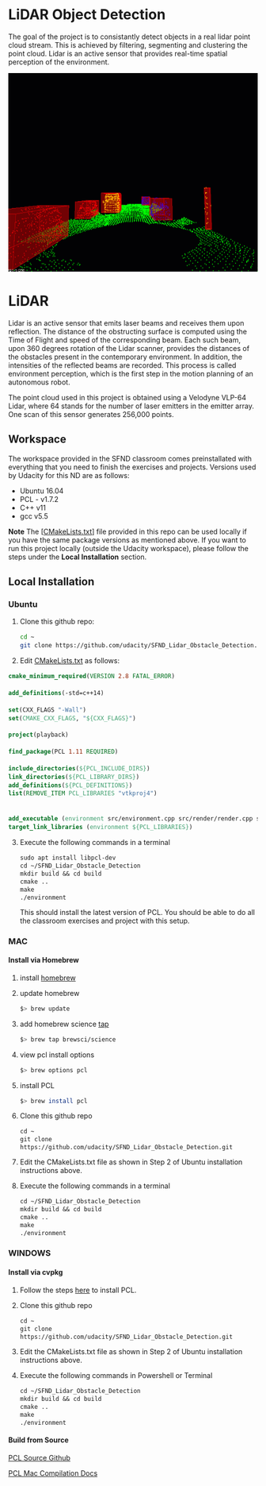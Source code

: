 # LiDAR Object Detection

The goal of the project is to consistantly detect objects in a real lidar point cloud stream. This is achieved by filtering, segmenting and clustering the point cloud. Lidar is an active sensor that provides real-time spatial perception of the environment.

<img src="media/ObstacleDetectionFPS.gif" width="700" height="400" />

# LiDAR

Lidar is an active sensor that emits laser beams and receives them upon reflection. The distance of the obstructing surface is computed using the Time of Flight and speed of the corresponding beam. Each such beam, upon 360 degrees rotation of the Lidar scanner, provides the distances of the obstacles present in the contemporary environment. In addition, the intensities of the reflected beams are recorded. This process is called environment perception, which is the first step in the motion planning of an autonomous robot.

The point cloud used in this project is obtained using a Velodyne VLP-64 Lidar, where 64 stands for the number of laser emitters in the emitter array. One scan of this sensor generates 256,000 points.

## Workspace

The workspace provided in the SFND classroom comes preinstallated with everything that you need to finish the exercises and projects. Versions used by Udacity for this ND are as follows:

* Ubuntu 16.04
* PCL - v1.7.2
* C++ v11
* gcc v5.5

**Note** The [[CMakeLists.txt](https://github.com/udacity/SFND_Lidar_Obstacle_Detection/blob/master/CMakeLists.txt)] file provided in this repo can be used locally if you have the same package versions as mentioned above. If you want to run this project locally (outside the Udacity workspace), please follow the steps under the **Local Installation** section.


## Local Installation

### Ubuntu 

1. Clone this github repo:

   ```sh
   cd ~
   git clone https://github.com/udacity/SFND_Lidar_Obstacle_Detection.git
   ```

2.  Edit [CMakeLists.txt](https://github.com/udacity/SFND_Lidar_Obstacle_Detection/blob/master/CMakeLists.txt) as follows:

   ```cmake
   cmake_minimum_required(VERSION 2.8 FATAL_ERROR)
   
   add_definitions(-std=c++14)
   
   set(CXX_FLAGS "-Wall")
   set(CMAKE_CXX_FLAGS, "${CXX_FLAGS}")
   
   project(playback)
   
   find_package(PCL 1.11 REQUIRED)
   
   include_directories(${PCL_INCLUDE_DIRS})
   link_directories(${PCL_LIBRARY_DIRS})
   add_definitions(${PCL_DEFINITIONS})
   list(REMOVE_ITEM PCL_LIBRARIES "vtkproj4")
   
   
   add_executable (environment src/environment.cpp src/render/render.cpp src/processPointClouds.cpp)
   target_link_libraries (environment ${PCL_LIBRARIES})
   ```

3. Execute the following commands in a terminal

   ```shell
   sudo apt install libpcl-dev
   cd ~/SFND_Lidar_Obstacle_Detection
   mkdir build && cd build
   cmake ..
   make
   ./environment
   ```

   This should install the latest version of PCL. You should be able to do all the classroom exercises and project with this setup.

### MAC

#### Install via Homebrew
1. install [homebrew](https://brew.sh/)
2. update homebrew 
	```bash
	$> brew update
	```
3. add  homebrew science [tap](https://docs.brew.sh/Taps) 
	```bash
	$> brew tap brewsci/science
	```
4. view pcl install options
	```bash
	$> brew options pcl
	```
5. install PCL 
	```bash
	$> brew install pcl
	```

6. Clone this github repo

   ```shell
   cd ~
   git clone https://github.com/udacity/SFND_Lidar_Obstacle_Detection.git
   ```

7. Edit the CMakeLists.txt file as shown in Step 2 of Ubuntu installation instructions above.

8. Execute the following commands in a terminal

   ```shell
   cd ~/SFND_Lidar_Obstacle_Detection
   mkdir build && cd build
   cmake ..
   make
   ./environment
   ```

### WINDOWS

#### Install via cvpkg

1. Follow the steps [here](https://pointclouds.org/downloads/) to install PCL.

2. Clone this github repo

   ```shell
   cd ~
   git clone https://github.com/udacity/SFND_Lidar_Obstacle_Detection.git
   ```

3. Edit the CMakeLists.txt file as shown in Step 2 of Ubuntu installation instructions above.

4. Execute the following commands in Powershell or Terminal

   ```shell
   cd ~/SFND_Lidar_Obstacle_Detection
   mkdir build && cd build
   cmake ..
   make
   ./environment
   ```

#### Build from Source

[PCL Source Github](https://github.com/PointCloudLibrary/pcl)

[PCL Mac Compilation Docs](https://pcl.readthedocs.io/projects/tutorials/en/latest/compiling_pcl_macosx.html#compiling-pcl-macosx)
